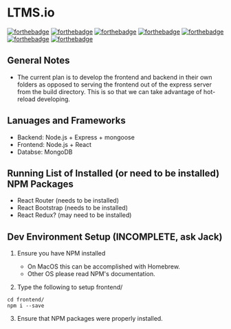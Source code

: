 # LTMS.io

[![forthebadge](https://forthebadge.com/images/badges/built-with-grammas-recipe.svg)](https://forthebadge.com)
[![forthebadge](https://forthebadge.com/images/badges/compatibility-club-penguin.svg)](https://forthebadge.com)
[![forthebadge](https://forthebadge.com/images/badges/does-not-contain-msg.svg)](https://forthebadge.com)
[![forthebadge](https://forthebadge.com/images/badges/gluten-free.svg)](https://forthebadge.com)
[![forthebadge](https://forthebadge.com/images/badges/made-with-javascript.svg)](https://forthebadge.com)
[![forthebadge](https://forthebadge.com/images/badges/makes-people-smile.svg)](https://forthebadge.com)
[![forthebadge](https://forthebadge.com/images/badges/validated-html2.svg)](https://forthebadge.com)

## General Notes

- The current plan is to develop the frontend and backend in their own folders as opposed to serving the frontend out of the express server from the build directory. This is so that we can take advantage of hot-reload developing.

## Lanuages and Frameworks

- Backend: Node.js + Express + mongoose
- Frontend: Node.js + React
- Databse: MongoDB

## Running List of Installed (or need to be installed) NPM Packages

- React Router (needs to be installed)
- React Bootstrap (needs to be installed)
- React Redux? (may need to be installed)

## Dev Environment Setup (INCOMPLETE, ask Jack)

1. Ensure you have NPM installed

    - On MacOS this can be accomplished with Homebrew.
    - Other OS please read NPM's documentation.

2. Type the following to setup frontend/

``` {bash}
cd frontend/
npm i --save
```

3. Ensure that NPM packages were properly installed.
